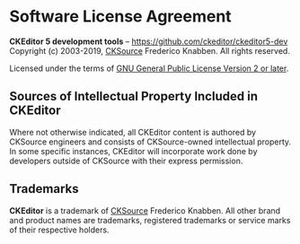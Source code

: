 Software License Agreement
==========================

**CKEditor 5 development tools** – https://github.com/ckeditor/ckeditor5-dev <br>
Copyright (c) 2003-2019, [CKSource](http://cksource.com) Frederico Knabben. All rights reserved.

Licensed under the terms of [GNU General Public License Version 2 or later](http://www.gnu.org/licenses/gpl.html).

Sources of Intellectual Property Included in CKEditor
-----------------------------------------------------

Where not otherwise indicated, all CKEditor content is authored by CKSource engineers and consists of CKSource-owned intellectual property. In some specific instances, CKEditor will incorporate work done by developers outside of CKSource with their express permission.

Trademarks
----------

**CKEditor** is a trademark of [CKSource](http://cksource.com) Frederico Knabben. All other brand and product names are trademarks, registered trademarks or service marks of their respective holders.

